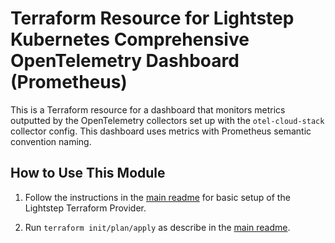 # Terraform Resource for Lightstep Kubernetes Comprehensive OpenTelemetry Dashboard (Prometheus)

This is a Terraform resource for a dashboard that monitors metrics outputted by the OpenTelemetry collectors set up with the `otel-cloud-stack` collector config.
This dashboard uses metrics with Prometheus semantic convention naming.

## How to Use This Module

1. Follow the instructions in the [main readme](https://github.com/lightstep/terraform-opentelemetry-dashboards) for basic setup of the Lightstep Terraform Provider.

1. Run `terraform init/plan/apply` as describe in the [main readme](https://github.com/lightstep/terraform-opentelemetry-dashboards).

